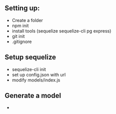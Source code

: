 ## Setting up:

- Create a folder
- npm init
- install tools (sequelize sequelize-cli pg express)
- git init
- .gitignore

## Setup sequelize

- sequelize-cli init
- set up config.json with url
- modify models/index.js

## Generate a model

-
